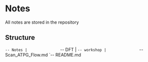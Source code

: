 # Notes
All notes are stored in the repository

## Structure
`-- Notes
    |               `-- DFT
    |               `-- workshop
    |               `-- Scan_ATPG_Flow.md
    `-- README.md

